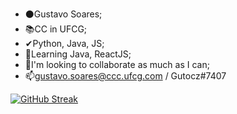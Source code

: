 - ⚫Gustavo Soares;
- 📚CC in UFCG;
- ✔Python, Java, JS;
- 🌱Learning Java, ReactJS;
- 👀I'm looking to collaborate as much as I can;
- 📫gustavo.soares@ccc.ufcg.com / Gutocz#7407

<!--- [![Typing SVG](https://readme-typing-svg.herokuapp.com?font=Century+Gothic&color=59F5BE&size=40&center=true&vCenter=true&lines=You're+Welcome)](https://git.io/typing-svg) --->

[![GitHub Streak](http://github-readme-streak-stats.herokuapp.com?user=gutocz&theme=green_nur)](https://git.io/streak-stats)

<!--- [![Typing SVG](https://readme-typing-svg.herokuapp.com?font=Century+Gothic&color=59F5BE&size=40&center=true&vCenter=true&lines=Goodbye!)](https://git.io/typing-svg) --->

<!--- <a href="https://github.com/gutocz"><img alt="GIF" title="GIF" src="https://media.giphy.com/media/zwDNti5vWFujS/giphy.gif"/></a> --->

<!--- <a href="https://github.com/gutocz"><img alt="GIF" title="GIF" src="https://i.imgur.com/qiXu7b2.png"/></a> --->

<!---
gutocz/gutocz is a ✨ special ✨ repository because its `README.md` (this file) appears on your GitHub profile.
You can click the Preview link to take a look at your changes.
--->
